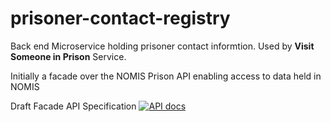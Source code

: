 # prisoner-contact-registry

Back end Microservice holding prisoner contact informtion. Used by **Visit Someone in Prison** Service.

Initially a facade over the NOMIS Prison API enabling access to data held in NOMIS

Draft Facade API Specification [![API docs](https://img.shields.io/badge/API_docs-view-85EA2D.svg?logo=swagger)](https://editor.swagger.io/?url=https://raw.githubusercontent.com/ministryofjustice/prisoner-contact-registry/main/prisoner-contact-registry-api-specification.yaml)

<!--- Draft Event Specification [![Event docs](https://img.shields.io/badge/Event_docs-view-85EA2D.svg)](https://playground.asyncapi.io/?url=https://raw.githubusercontent.com/ministryofjustice/prisoner-contact-registry/main/prisoner-contact-registry-event-specification.yaml)

